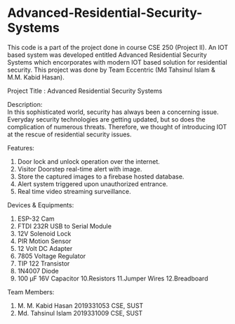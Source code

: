 # Advanced-Residential-Security-Systems
This code is a part of the project done in course CSE 250 (Project II). An IOT based system was developed entitled Advanced Residential Security Systems which encorporates with modern IOT based solution for residential security.  This project was done by Team Eccentric (Md Tahsinul Islam &amp; M.M. Kabid Hasan).


Project Title : Advanced Residential Security Systems


Description:  
In this sophisticated world, security has always been a concerning issue. Everyday security technologies are getting updated, but so does the complication of numerous threats. Therefore, we thought of introducing IOT at the rescue of residential security issues.



Features:
1. Door lock and unlock operation over the  internet.
2. Visitor Doorstep real-time alert with image.
3. Store the captured images to a firebase hosted database.
4. Alert system triggered upon unauthorized entrance.
5. Real time video streaming surveillance.


Devices & Equipments:
1. ESP-32 Cam
2. FTDI 232R USB to Serial Module
3. 12V Solenoid Lock
4. PIR Motion Sensor
5. 12 Volt DC Adapter
6. 7805 Voltage Regulator
7. TIP 122 Transistor
8. 1N4007 Diode
9. 100 µF 16V Capacitor
10.Resistors
11.Jumper Wires
12.Breadboard


Team Members:
1. M. M. Kabid Hasan
   2019331053
   CSE, SUST 
2. Md. Tahsinul Islam
   2019331009
   CSE, SUST
